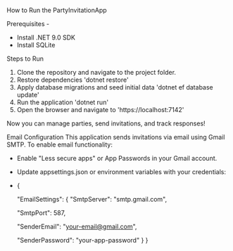 How to Run the PartyInvitationApp

Prerequisites -
- Install .NET 9.0 SDK
- Install SQLite

Steps to Run
1. Clone the repository and navigate to the project folder.
2. Restore dependencies
   'dotnet restore'
3. Apply database migrations and seed initial data
   'dotnet ef database update'
4. Run the application
   'dotnet run'
5. Open the browser and navigate to
   'https://localhost:7142'

Now you can manage parties, send invitations, and track responses!

Email Configuration
This application sends invitations via email using Gmail SMTP. To enable email functionality:
- Enable "Less secure apps" or App Passwords in your Gmail account.
- Update appsettings.json or environment variables with your credentials:
- 
  {
  
  "EmailSettings": {
    "SmtpServer": "smtp.gmail.com",
  
    "SmtpPort": 587,
  
    "SenderEmail": "your-email@gmail.com",
  
    "SenderPassword": "your-app-password"
  }
}
